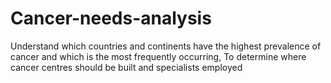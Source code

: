 # Cancer-needs-analysis
Understand which countries and continents have the highest prevalence of cancer and which is the most frequently occurring, To determine where cancer centres should be built and specialists employed
